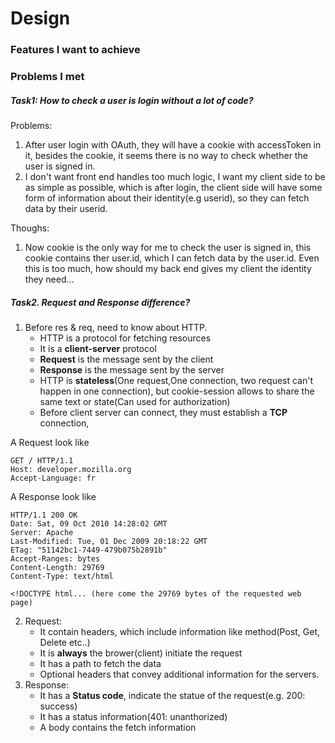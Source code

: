 # Design

### Features I want to achieve


### Problems I met
##### Task1: How to check a user is login without a lot of code?
Problems:
1. After user login with OAuth, they will have a cookie with accessToken in it,
besides the cookie, it seems there is no way to check whether the user is signed in.
2. I don't want front end handles too much logic, I want my client side to be as simple
as possible, which is after login, the client side will have some form of information
about their identity(e.g userid), so they can fetch data by their userid. 


Thoughs:
1. Now cookie is the only way for me to check the user is signed in, this cookie contains
ther user.id, which I can fetch data by the user.id. Even this is too much, how should
my back end gives my client the identity they need...


##### Task2. Request and Response difference?
1. Before res & req, need to know about HTTP.
    - HTTP is a protocol for fetching resources
    - It is a **client-server** protocol
    - **Request** is the message sent by the client
    - **Response** is the message sent by the server
    - HTTP is **stateless**(One request,One connection, two request can't happen in one connection), but cookie-session allows
    to share the same text or state(Can used for authorization)
    - Before client server can connect, they must establish a **TCP** connection, 

A Request look like
```
GET / HTTP/1.1
Host: developer.mozilla.org
Accept-Language: fr
```

A Response look like
```
HTTP/1.1 200 OK
Date: Sat, 09 Oct 2010 14:28:02 GMT
Server: Apache
Last-Modified: Tue, 01 Dec 2009 20:18:22 GMT
ETag: "51142bc1-7449-479b075b2891b"
Accept-Ranges: bytes
Content-Length: 29769
Content-Type: text/html

<!DOCTYPE html... (here come the 29769 bytes of the requested web page)
```


2. Request:
    - It contain headers, which include information like method(Post, Get, Delete etc..)
    - It is **always** the brower(client) initiate the request
    - It has a path to fetch the data
    - Optional headers that convey additional information for the servers.
3. Response:
    - It has a **Status code**, indicate the statue of the request(e.g. 200: success)
    - It has a status information(401: unanthorized)
    - A body contains the fetch information

